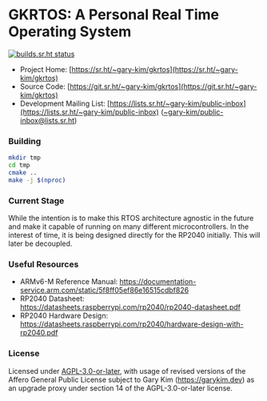 # GKRTOS: A Personal Real Time Operating System

[![builds.sr.ht status](https://builds.sr.ht/~gary-kim/gkrtos/commits/master/test.yml.svg)](https://builds.sr.ht/~gary-kim/gkrtos/commits/master/test.yml?)

* Project Home: [https://sr.ht/~gary-kim/gkrtos](https://sr.ht/~gary-kim/gkrtos)
* Source Code: [https://git.sr.ht/~gary-kim/gkrtos](https://git.sr.ht/~gary-kim/gkrtos)
* Development Mailing List: [https://lists.sr.ht/~gary-kim/public-inbox](https://lists.sr.ht/~gary-kim/public-inbox) ([~gary-kim/public-inbox@lists.sr.ht](mailto:~gary-kim/public-inbox@lists.sr.ht))

### Building

```bash
mkdir tmp
cd tmp
cmake ..
make -j $(nproc)
```

### Current Stage

While the intention is to make this RTOS architecture agnostic in the future and
make it capable of running on many different microcontrollers. In the interest
of time, it is being designed directly for the RP2040 initially. This will later
be decoupled.

### Useful Resources

* ARMv6-M Reference Manual: https://documentation-service.arm.com/static/5f8ff05ef86e16515cdbf826
* RP2040 Datasheet: https://datasheets.raspberrypi.com/rp2040/rp2040-datasheet.pdf
* RP2040 Hardware Design: https://datasheets.raspberrypi.com/rp2040/hardware-design-with-rp2040.pdf

### License

Licensed under [AGPL-3.0-or-later](./LICENSE), with usage of revised versions of
the Affero General Public License subject to Gary Kim (<https://garykim.dev>) as
an upgrade proxy under section 14 of the AGPL-3.0-or-later license.

